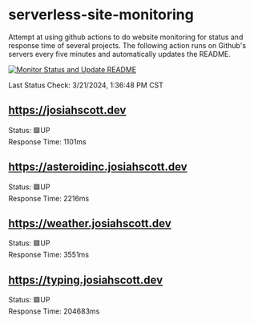# serverless-site-monitoring
Attempt at using github actions to do website monitoring for status and response time of several projects. The following action runs on Github's servers every five minutes and automatically updates the README.  

[![Monitor Status and Update README](https://github.com/JosiahSco/serverless-site-monitoring/actions/workflows/monitor.yaml/badge.svg)](https://github.com/JosiahSco/serverless-site-monitoring/actions/workflows/monitor.yaml)

Last Status Check: 3/21/2024, 1:36:48 PM CST

## https://josiahscott.dev
Status: 🟩UP  
Response Time: 1101ms

## https://asteroidinc.josiahscott.dev
Status: 🟩UP  
Response Time: 2216ms

## https://weather.josiahscott.dev
Status: 🟩UP  
Response Time: 3551ms

## https://typing.josiahscott.dev
Status: 🟩UP  
Response Time: 204683ms

